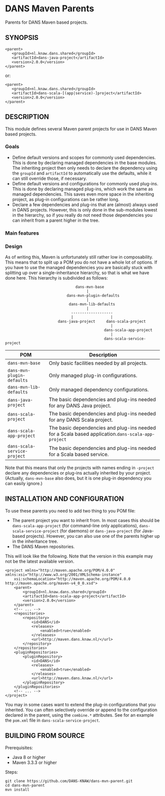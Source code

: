 DANS Maven Parents
==================
Parents for DANS Maven based projects.


SYNOPSIS
--------

    <parent>
       <groupId>nl.knaw.dans.shared</groupId>
       <artifactId>dans-java-project</artifactId>
       <version>2.0.0</version>
    </parent>

or:

    <parent>
       <groupId>nl.knaw.dans.shared</groupId>
       <artifactId>dans-scala-[(app|service)-]project</artifactId>
       <version>2.0.0</version>
    </parent>


DESCRIPTION
-----------
This module defines several Maven parent projects for use in DANS Maven based projects.

### Goals
* Define default versions and scopes for commonly used dependencies. This is done by declaring
  managed dependencies in the base modules. The inheriting project then only needs to declare the
  dependency using the `groupId` and `artifactId` to automatically use the defaults, while it can
  still override those, if necessary.
* Define default versions and configurations for commonly used plug-ins. This is done by declaring
  managed plug-ins, which work the same as managed dependencies. This saves even more space in the inheriting
  project, as plug-in configurations can be rather long.
* Declare a few dependencies and plug-ins that are (almost) always used in DANS projects. However, this
  is only done in the sub-modules lowest in the hierarchy, so if you really do not need those dependencies
  you can inherit from a parent higher in the tree.

### Main features


### Design
As of writing this, Maven is unfortunately still rather low in composability. This means that to split up a
POM you do not have a whole lot of options. If you have to use the managed dependencies you are basically stuck with
splitting up over a single-inheritance hierarchy, so that is what we have done here. This hierarchy is subdivided
as follows:

                                    dans-mvn-base
                                         |
                                dans-mvn-plugin-defaults
                                         |
                                 dans-mvn-lib-defaults
                                         |
                                  -------------------
                                  |                 |
                            dans-java-project     dans-scala-project
                                                    |
                                                 dans-scala-app-project
                                                    |
                                                 dans-scala-service-project


POM                          | Description
-----------------------------|-------------------------------------------------------------
`dans-mvn-base`              | Only basic facilities needed by all projects.
`dans-mvn-plugin-defaults`   | Only managed plug-in configurations.
`dans-mvn-lib-defaults`      | Only managed dependency configurations.
`dans-java-project`          | The basic dependencies and plug-ins needed for any DANS Java project.
`dans-scala-project`         | The basic dependencies and plug-ins needed for any DANS Scala project.
`dans-scala-app-project`     | The basic dependencies and plug-ins needed for a Scala based application.`dans-scala-app-project`
`dans-scala-service-project` | The basic dependencies and plug-ins needed for a Scala based service.


Note that this means that only the projects with names ending in `-project` declare any dependencies or plug-ins actually inherited by your
project. (Actually, `dans-mvn-base` also does, but it is one plug-in dependency you can easily ignore.)

INSTALLATION AND CONFIGURATION
------------------------------
To use these parents you need to add two thing to you POM file:

* The parent project you want to inherit from. In most cases this should be `dans-scala-app-project` (for command-line only applications),
  `dans-scala-service-project` (for daemons) or `dans-java-project` (for Java-based projects). However, you can also use one of the parents
  higher up in the inheritance tree.
* The DANS Maven repositories.

This will look like the following. Note that the version in this example may not be the latest available version.

    <project xmlns="http://maven.apache.org/POM/4.0.0" xmlns:xsi="http://www.w3.org/2001/XMLSchema-instance"
        xsi:schemaLocation="http://maven.apache.org/POM/4.0.0 http://maven.apache.org/maven-v4_0_0.xsd">
        <parent>
            <groupId>nl.knaw.dans.shared</groupId>
            <artifactId>dans-scala-app-project</artifactId>
            <version>2.0.0</version>
        </parent>
        <!-- ... -->
        <repositories>
            <repository>
                <id>DANS</id>
                <releases>
                    <enabled>true</enabled>
                </releases>
                <url>http://maven.dans.knaw.nl/</url>
            </repository>
        </repositories>
        <pluginRepositories>
            <pluginRepository>
                <id>DANS</id>
                <releases>
                    <enabled>true</enabled>
                </releases>
                <url>http://maven.dans.knaw.nl/</url>
            </pluginRepository>
        </pluginRepositories>
        <!-- ... -->
    </project>

You may in some cases want to extend the plug-in configurations that you inherited. You can often selectively override or append to the configuration
declared in the parent, using the `combine.*` attributes. See for an example the `pom.xml` file in `dans-scala-service-project`.

BUILDING FROM SOURCE
--------------------
Prerequisites:

* Java 8 or higher
* Maven 3.3.3 or higher

Steps:

    git clone https://github.com/DANS-KNAW/dans-mvn-parent.git
    cd dans-mvn-parent
    mvn install
